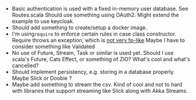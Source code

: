 * Basic authentication is used with a fixed in-memory user database. See Routes.scala
  Should use something using OAuth2. Might extend the example to use keycloak.
* Should add something to create/setup a docker image.  
* I'm using```require``` to enforce certain rules in case class constructor.
  Require throws an exception, which is [not very fp-like](https://codereview.stackexchange.com/questions/60645/reducing-boilerplate-when-validating-parameters-and-using-a-tuple-for-the-parame)
  Maybe I have to consider something like Validated
* No use of Future, Stream, Task or similar is used yet. Should I use scala's Future, Cats Effect, or something of ZIO? What's cool and what's cancelled?
* Should implement persistency, e.g. storing in a database properly. Maybe Slick or Doobie ?
* Maybe add something to stream the csv. Kind of cool and not to hard with libraries that support streaming like Slick along with Akka Streams.
